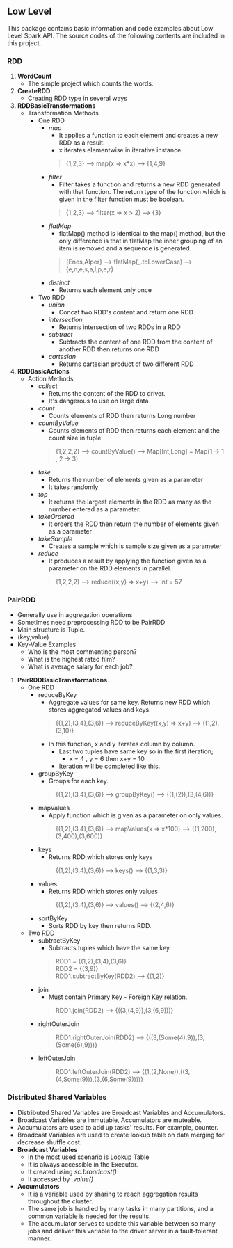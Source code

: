 ## Low Level
This package contains basic information and code examples about Low Level Spark API. The source codes of the following contents are included in this project.
### RDD
1. **WordCount**
   * The simple project which counts the words.
2. **CreateRDD**
   * Creating RDD type in several ways 
3. **RDDBasicTransformations**
   * Transformation Methods
     * One RDD
       * _map_
         * It applies a function to each element and creates a new RDD as a result.
         * x iterates elementwise in iterative instance.
         >{1,2,3} --> map(x => x*x) --> {1,4,9}
       * _filter_
          * Filter takes a function and returns a new RDD generated with that function. The return type of the function which is given in the filter function must be boolean.
         >{1,2,3} --> filter(x => x > 2) --> {3}
       * _flatMap_
          * flatMap() method is identical to the map() method, but the only difference is that in flatMap the inner grouping of an item is removed and a sequence is generated.
         >{Enes,Alper} --> flatMap(_.toLowerCase) --> {e,n,e,s,a,l,p,e,r}
       * _distinct_
          * Returns each element only once
     * Two RDD
       * _union_
         * Concat two RDD's content and return one RDD
       * _intersection_
         * Returns intersection of two RDDs in a RDD
       * _subtract_
         * Subtracts the content of one RDD from the content of another RDD then returns one RDD
       * _cartesian_
         * Returns cartesian product of two different RDD
4. **RDDBasicActions**
   * Action Methods
     * _collect_
       * Returns the content of the RDD to driver.
       * It's dangerous to use on large data
     * _count_
       * Counts elements of RDD then returns Long number
     * _countByValue_
       * Counts elements of RDD then returns each element and the count size in tuple
       >{1,2,2,2} --> countByValue() --> Map[Int,Long] = Map(1 -> 1 , 2 -> 3)
     * _take_
       * Returns the number of elements given as a parameter
       * It takes randomly
     * _top_
       * It returns the largest elements in the RDD as many as the number entered as a parameter.
     * _takeOrdered_
       * It orders the RDD then return the number of elements given as a parameter
     * _takeSample_
       * Creates a sample which is sample size given as a parameter
     * _reduce_
       * It produces a result by applying the function given as a parameter on the RDD elements in parallel.
       >{1,2,2,2} --> reduce((x,y) => x+y) --> Int = 57

### PairRDD
* Generally use in aggregation operations
* Sometimes need preprocessing RDD to be PairRDD
* Main structure is Tuple.
* (key,value)
* Key-Value Examples
  * Who is the most commenting person?
  * What is the highest rated film?
  * What is average salary for each job?
1. **PairRDDBasicTransformations**
   * One RDD
     * reduceByKey
       * Aggregate values for same key. Returns new RDD which stores aggregated values and keys.
       >{(1,2),(3,4),(3,6)} --> reduceByKey((x,y) => x+y) --> {(1,2),(3,10)}
       * In this function, x and y iterates column by column.
         * Last two tuples have same key so in the first iteration;
           * x = 4 , y = 6 then x+y = 10
         * Iteration will be completed like this.
     * groupByKey
       * Groups for each key.
       >{(1,2),(3,4),(3,6)} --> groupByKey() --> {(1,(2)),(3,(4,6))}
     * mapValues
       * Apply function which is given as a parameter on only values.
       >{(1,2),(3,4),(3,6)} --> mapValues(x => x*100) --> {(1,200),(3,400),(3,600)}
     * keys
       * Returns RDD which stores only keys
       >{(1,2),(3,4),(3,6)} --> keys() --> {(1,3,3)}
     * values
       * Returns RDD which stores only values
       >{(1,2),(3,4),(3,6)} --> values() --> {(2,4,6)}
     * sortByKey
       * Sorts RDD by key then returns RDD.
   * Two RDD
     * subtractByKey
       * Subtracts tuples which have the same key.
       >RDD1 = {(1,2),(3,4),(3,6)} \
       RDD2 = {(3,9)}\
       RDD1.subtractByKey(RDD2) --> {(1,2)}
     * join
       * Must contain Primary Key - Foreign Key relation.
       >RDD1.join(RDD2) --> {((3,(4,9)),(3,(6,9)))}
     * rightOuterJoin
       >RDD1.rightOuterJoin(RDD2) --> {((3,(Some(4),9)),(3,(Some(6),9)))}
     * leftOuterJoin
       >RDD1.leftOuterJoin(RDD2) --> {(1,(2,None)),((3,(4,Some(9))),(3,(6,Some(9))))}

### Distributed Shared Variables
* Distributed Shared Variables are Broadcast Variables and Accumulators.
* Broadcast Variables are immutable, Accumulators are muteable.
* Accumulators are used to add up tasks' results. For example, counter.
* Broadcast Variables are used to create lookup table on data merging for decrease shuffle cost.
* **Broadcast Variables**
  * In the most used scenario is Lookup Table
  * It is always accessible in the Executor.
  * It created using _sc.broadcast()_
  * It accessed by _.value()_
* **Accumulators**
  * It is a variable used by sharing to reach aggregation results throughout the cluster.
  * The same job is handled by many tasks in many partitions, and a common variable is needed for the results.
  * The accumulator serves to update this variable between so many jobs and deliver this variable to the driver server in a fault-tolerant manner.